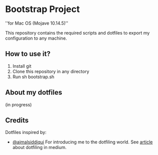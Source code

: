 # Bootstrap Project 
''for Mac OS (Mojave 10.14.5)''

This repository contains the required scripts and dotfiles to export my configuration to any machine.

## How to use it?

1. Install git
2. Clone this repository in any directory
3. Run sh bootstrap.sh

## About my dotfiles

(in progress)

## Credits

Dotfiles inspired by:
- [@ajmalsiddiqui](https://github.com/ajmalsiddiqui/dotfiles) For introducing me to the dotfiling world. See [article](https://medium.freecodecamp.org/dive-into-dotfiles-part-2-6321b4a73608) about dotfiling in medium.

